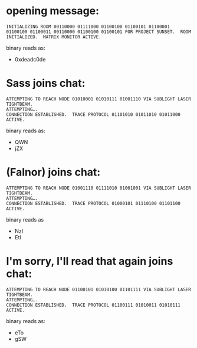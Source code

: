 # opening message:
```
INITIALIZING ROOM 00110000 01111000 01100100 01100101 01100001 01100100 01100011 00110000 01100100 01100101 FOR PROJECT SUNSET.  ROOM INITIALIZED.  MATRIX MONITOR ACTIVE.
```
binary reads as:

 - 0xdeadc0de

# Sass joins chat:

```PLEASE WAIT… ESTABLISHING CONNECTION:
ATTEMPTING TO REACH NODE 01010001 01010111 01001110 VIA SUBLIGHT LASER TIGHTBEAM.
ATTEMPTING….
CONNECTION ESTABLISHED.  TRACE PROTOCOL 01101010 01011010 01011000 ACTIVE.
```

binary reads as:

 - QWN
 - jZX

# (Falnor) joins chat:
```PLEASE WAIT… ESTABLISHING CONNECTION:
ATTEMPTING TO REACH NODE 01001110 01111010 01001001 VIA SUBLIGHT LASER TIGHTBEAM.
ATTEMPTING….
CONNECTION ESTABLISHED.  TRACE PROTOCOL 01000101 01110100 01101100 ACTIVE.
```

binary reads as 

 - NzI
 - Etl

# I'm sorry, I'll read that again joins chat:
```PLEASE WAIT… ESTABLISHING CONNECTION:
ATTEMPTING TO REACH NODE 01100101 01010100 01101111 VIA SUBLIGHT LASER TIGHTBEAM.
ATTEMPTING….
CONNECTION ESTABLISHED.  TRACE PROTOCOL 01100111 01010011 01010111 ACTIVE.
```

binary reads as:

 - eTo
 - gSW

